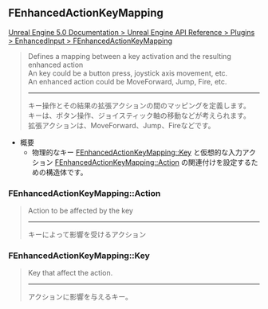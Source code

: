 ## FEnhancedActionKeyMapping


[Unreal Engine 5.0 Documentation > Unreal Engine API Reference > Plugins > EnhancedInput > FEnhancedActionKeyMapping](https://docs.unrealengine.com/5.0/en-US/API/Plugins/EnhancedInput/FEnhancedActionKeyMapping/)

> Defines a mapping between a key activation and the resulting enhanced action  
> An key could be a button press, joystick axis movement, etc.  
> An enhanced action could be MoveForward, Jump, Fire, etc.
> 
> ----
> キー操作とその結果の拡張アクションの間のマッピングを定義します。  
> キーは、ボタン操作、ジョイスティック軸の移動などが考えられます。  
> 拡張アクションは、MoveForward、Jump、Fireなどです。

* 概要
	* 物理的なキー [FEnhancedActionKeyMapping::Key] と仮想的な入力アクション [FEnhancedActionKeyMapping::Action] の関連付けを設定するための構造体です。


### FEnhancedActionKeyMapping::Action

> Action to be affected by the key
> 
> ----
> キーによって影響を受けるアクション

### FEnhancedActionKeyMapping::Key

> Key that affect the action.
> 
> ----
> アクションに影響を与えるキー。




<!--- ページ内のリンク --->

<!--- 自前の画像へのリンク --->

<!--- generated --->
[FEnhancedActionKeyMapping::Action]: ../../UE/Input/FEnhancedActionKeyMapping.md#fenhancedactionkeymappingaction
[FEnhancedActionKeyMapping::Key]: ../../UE/Input/FEnhancedActionKeyMapping.md#fenhancedactionkeymappingkey
